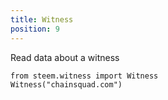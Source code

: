 ```yaml
---
title: Witness
position: 9
---
```


Read data about a witness

``` sourceCode
from steem.witness import Witness
Witness("chainsquad.com")
```
